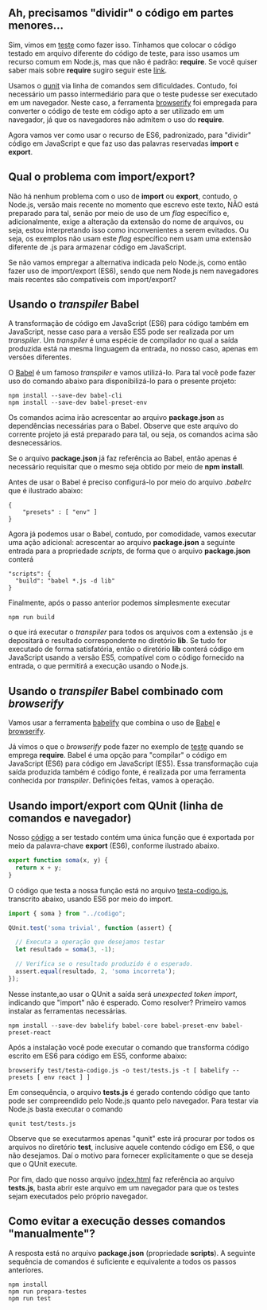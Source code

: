 ## Ah, precisamos "dividir" o código em partes menores...

Sim, vimos em [teste](../../inicio/teste) como fazer isso. 
Tínhamos que colocar o código testado em arquivo
diferente do código de teste, para isso usamos um recurso comum em
Node.js, mas que não é padrão: **require**. Se você quiser saber mais
sobre **require** sugiro seguir este [link](https://medium.freecodecamp.org/requiring-modules-in-node-js-everything-you-need-to-know-e7fbd119be8).

Usamos o [qunit](https://qunitjs.com/) via linha de comandos sem 
dificuldades. Contudo, foi necessário um passo intermediário para que 
o teste pudesse ser executado em um navegador. Neste caso, a ferramenta 
[browserify](http://browserify.org/) foi empregada para converter o 
código de teste em código apto a ser utilizado em um navegador, 
já que os navegadores não admitem o uso do **require**. 

Agora vamos ver como usar o recurso de ES6, padronizado, para "dividir" 
código em JavaScript e que faz uso das palavras reservadas **import** 
e **export**.

## Qual o problema com import/export?

Não há nenhum problema com o uso de **import** ou **export**, contudo,
o Node.js, versão mais recente no momento que escrevo este texto, 
NÃO está preparado para tal, senão por meio de uso de um _flag_ específico e,
adicionalmente, exige a alteração da extensão do nome de arquivos, 
ou seja, estou interpretando isso como inconvenientes a serem evitados.
Ou seja, os exemplos não usam este _flag_ específico nem usam uma extensão
diferente de .js para armazenar código em JavaScript.

Se não vamos empregar a alternativa indicada pelo Node.js, como então 
fazer uso de import/export (ES6), sendo que nem Node.js nem
navegadores mais recentes são compatíveis com import/export?

## Usando o _transpiler_ Babel
A transformação de código em JavaScript (ES6) para código também
em JavaScript, nesse caso para a versão ES5 pode ser realizada 
por um _transpiler_. Um _transpiler_ é uma espécie de compilador 
no qual a saída produzida está na mesma linguagem da entrada, no nosso caso, 
apenas em versões diferentes.

O [Babel](https://babeljs.io/) é um famoso _transpiler_ e vamos utilizá-lo. 
Para tal você pode fazer uso do comando abaixo para disponibilizá-lo para o presente
projeto:

```
npm install --save-dev babel-cli
npm install --save-dev babel-preset-env
```

Os comandos acima irão acrescentar ao arquivo **package.json** as dependências
necessárias para o Babel. Observe que este arquivo do corrente projeto 
já está preparado para tal, ou seja, os comandos acima são desnecessários.

Se o arquivo **package.json** já faz referência ao Babel, então apenas é
necessário requisitar que o mesmo seja obtido por meio de **npm install**.

Antes de usar o Babel é preciso configurá-lo por meio do arquivo
_.babelrc_ que é ilustrado abaixo:

```
{
    "presets" : [ "env" ]
}
```

Agora já podemos usar o Babel, contudo, por comodidade, vamos executar uma ação
adicional: acrescentar ao arquivo **package.json** a seguinte entrada para a propriedade
_scripts_, de forma que o arquivo **package.json** conterá

```
"scripts": {
  "build": "babel *.js -d lib"
}
```  

Finalmente, após o passo anterior podemos simplesmente executar

```  
npm run build
```  

o que irá executar o _transpiler_ para todos os arquivos com a extensão
.js e depositará o resultado correspondente no diretório **lib**. 
Se tudo for executado de forma satisfatória, então o diretório **lib**
conterá código em JavaScript usando a versão ES5, compatível com o código
fornecido na entrada, o que permitirá a 
execução usando o Node.js. 


## Usando o _transpiler_ Babel combinado com _browserify_

Vamos usar a ferramenta [babelify](https://github.com/babel/babelify)
que combina o uso de [Babel](https://babeljs.io/) e 
[browserify](http://browserify.org). 

Já vimos o que o _browserify_ pode fazer no exemplo de [teste](../inicio/teste) 
quando se emprega **require**. Babel é uma opção
para "compilar" o código em JavaScript (ES6) para código em JavaScript (ES5). 
Essa transformação cuja saída produzida também é código fonte, 
é realizada por uma ferramenta conhecida por _transpiler_. Definições feitas,
vamos à operação. 

## Usando import/export com QUnit (linha de comandos e navegador)

Nosso [código](codigo.js) a ser testado contém uma única função que é
exportada por meio da palavra-chave **export** (ES6), conforme ilustrado abaixo.

```javascript
export function soma(x, y) {
  return x + y;
}
```
O código que testa a nossa função está no arquivo 
[testa-codigo.js](test/testa-codigo.js), transcrito abaixo, usando ES6 por 
meio do import.

```javascript
import { soma } from "../codigo";

QUnit.test('soma trivial', function (assert) {

  // Executa a operação que desejamos testar
  let resultado = soma(3, -1);

  // Verifica se o resultado produzido é o esperado.
  assert.equal(resultado, 2, 'soma incorreta');
});
```

Nesse instante,ao usar o QUnit
a saída será _unexpected token import_, indicando que "import" não
é esperado. Como resolver? Primeiro vamos instalar as ferramentas necessárias.

```
npm install --save-dev babelify babel-core babel-preset-env babel-preset-react
```

Após a instalação você pode executar o comando que transforma código
escrito em ES6 para código em ES5, conforme abaixo:

```
browserify test/testa-codigo.js -o test/tests.js -t [ babelify --presets [ env react ] ]
```

Em consequência, o arquivo **tests.js** é gerado contendo código que 
tanto pode ser compreendido pelo Node.js quanto pelo navegador. Para 
testar via Node.js basta executar o comando 

```
qunit test/tests.js
```

Observe que se executarmos apenas "qunit" este irá procurar por todos os 
arquivos no diretório **test**, inclusive aquele contendo código em ES6,
o que não desejamos. Daí o motivo para fornecer explicitamente o que se deseja
que o QUnit execute. 

Por fim, dado que nosso arquivo [index.html](test/index.html) faz referência 
ao arquivo **tests.js**, basta abrir este
arquivo em um navegador para que os testes sejam executados pelo 
próprio navegador. 

## Como evitar a execução desses comandos "manualmente"?
A resposta está no arquivo **package.json** (propriedade **scripts**). A seguinte sequência de comandos
é suficiente e equivalente a todos os passos anteriores. 

```
npm install
npm run prepara-testes
npm run test
```
